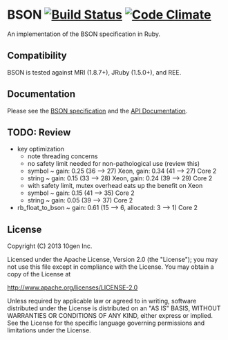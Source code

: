 BSON [![Build Status](https://secure.travis-ci.org/mongodb/bson-ruby.png?branch=master&.png)](http://travis-ci.org/mongodb/bson-ruby) [![Code Climate](https://codeclimate.com/github/mongodb/bson-ruby.png)](https://codeclimate.com/github/mongodb/bson-ruby)
====

An implementation of the BSON specification in Ruby.

Compatibility
-------------

BSON is tested against MRI (1.8.7+), JRuby (1.5.0+), and REE.

Documentation
-------------

Please see the [BSON specification](http://bsonspec.org) and the [API Documentation](http://rdoc.info/github/mongodb/bson-ruby/master/frames).

TODO: Review
------------

- key optimization
  - note threading concerns
  - no safety limit needed for non-pathological use (review this)
  - symbol ~ gain: 0.25 (36 --> 27) Xeon, gain: 0.34 (41 --> 27) Core 2
  - string ~ gain: 0.15 (33 --> 28) Xeon, gain: 0.24 (39 --> 29) Core 2
  - with safety limit, mutex overhead eats up the benefit on Xeon
  - symbol ~ gain: 0.15 (41 --> 35) Core 2
  - string ~ gain: 0.05 (39 --> 37) Core 2
- rb_float_to_bson ~ gain: 0.61 (15 --> 6, allocated: 3 --> 1) Core 2

License
-------

Copyright (C) 2013 10gen Inc.

Licensed under the Apache License, Version 2.0 (the "License");
you may not use this file except in compliance with the License.
You may obtain a copy of the License at

http://www.apache.org/licenses/LICENSE-2.0

Unless required by applicable law or agreed to in writing, software
distributed under the License is distributed on an "AS IS" BASIS,
WITHOUT WARRANTIES OR CONDITIONS OF ANY KIND, either express or implied.
See the License for the specific language governing permissions and
limitations under the License.
